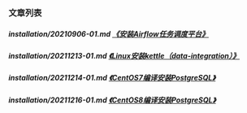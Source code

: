 
[@id]: README.md 
[@title]: installation
[@location]: docs/installation/README.md
[@author]: leity
[@date]: 2021-12-14

### 文章列表

##### installation/20210906-01.md  [《安装Airflow任务调度平台》](installation/20210906-01.md)
##### installation/20211213-01.md  [《Linux安装kettle（data-integration）》](installation/20211213-01.md)
##### installation/20211214-01.md  [《CentOS7编译安装PostgreSQL》](installation/20211214-01.md)
##### installation/20211216-01.md  [《CentOS8编译安装PostgreSQL》](installation/20211216-01.md)
